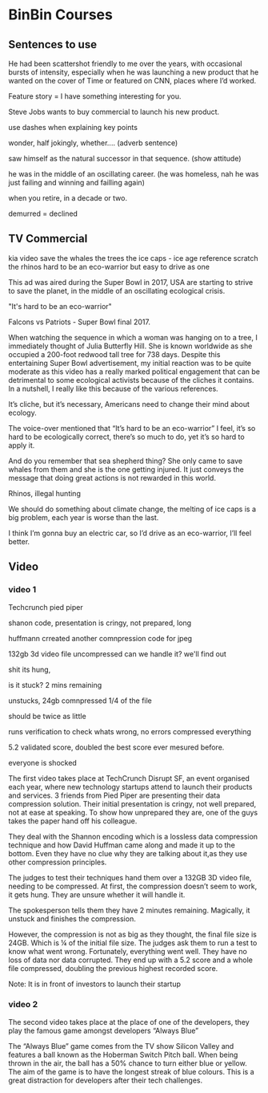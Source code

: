 # BinBin Courses

## Sentences to use

He had been scattershot friendly to me over the years, with occasional bursts of intensity, especially when he was launching a new product that he wanted on the cover of Time or featured on CNN, places where I’d worked.

Feature story = I have something interesting for you.

Steve Jobs wants to buy commercial to launch his new product.

use dashes when explaining key points

wonder, half jokingly, whether.... (adverb sentence)

saw himself as the natural successor in that sequence. (show attitude)

he was in the middle of an oscillating career. (he was homeless, nah he was just failing and winning and failling again)

when you retire, in a decade or two.

demurred = declined

## TV Commercial

kia video
save the whales
the trees
the ice caps - ice age reference scratch
the rhinos
hard to be an eco-warrior but easy to drive as one

This ad was aired during the Super Bowl in 2017, USA are starting to strive to save the planet, in the middle of an oscillating ecological crisis.

"It's hard to be an eco-warrior"

Falcons vs Patriots - Super Bowl final 2017.

When watching the sequence in which a woman was hanging on to a tree, I immediately thought of Julia Butterfly Hill. She is known worldwide as she occupied a 200-foot redwood tall tree for 738 days. Despite this entertaining Super Bowl advertisement, my initial reaction was to be quite moderate as this video has a really marked political engagement that can be detrimental to some ecological activists because of the cliches it contains. In a nutshell, I really like this because of the various references.

It’s cliche, but it’s necessary, Americans need to change their mind about ecology.

The voice-over mentioned that “It’s hard to be an eco-warrior” I feel, it’s so hard to be ecologically correct, there’s so much to do, yet it’s so hard to apply it.

And do you remember that sea shepherd thing? She only came to save whales from them and she is the one getting injured. It just conveys the message that doing great actions is not rewarded in this world.

Rhinos, illegal hunting

We should do something about climate change, the melting of ice caps is a big problem, each year is worse than the last.

I think I’m gonna buy an electric car, so I’d drive as an eco-warrior, I’ll feel better.

## Video

### video 1

Techcrunch
pied piper

shanon code, presentation is cringy, not prepared, long

huffmann crreated another comnpression code for jpeg

132gb 3d video file uncompressed
can we handle it? we'll find out

shit its hung,

is it stuck? 2 mins remaining

unstucks, 24gb comnpressed 1/4 of the file

should be twice as little

runs verification to check whats wrong, no errors compressed everything

5.2 validated score,  doubled the best score ever mesured before.

everyone is shocked

The first video takes place at TechCrunch Disrupt SF, an event organised each year, where new technology startups attend to launch their products and services.
3 friends from Pied Piper are presenting their data compression solution. Their initial presentation is cringy, not well prepared, not at ease at speaking. To show how unprepared they are, one of the guys takes the paper hand off his colleague.

They deal with the Shannon encoding which is a lossless data compression technique and how David Huffman came along and made it up to the bottom. Even they have no clue why they are talking about it,as they use other compression principles.

The judges to test their techniques hand them over a 132GB 3D video file, needing to be compressed.
At first, the compression doesn’t seem to work, it gets hung. They are unsure whether it will handle it.

The spokesperson tells them they have 2 minutes remaining. Magically, it unstuck and finishes the compression.

However, the compression is not as big as they thought, the final file size is 24GB. Which is ¼ of the initial file size.
The judges ask them to run a test to know what went wrong. Fortunately, everything went well. They have no loss of data nor data corrupted.
They end up with a 5.2 score and a whole file compressed, doubling the previous highest recorded score.

Note: It is in front of investors to launch their startup

### video 2

The second video takes place at the place of one of the developers, they play the famous game amongst developers “Always Blue”

The “Always Blue” game comes from the TV show Silicon Valley and features a ball known as the Hoberman Switch Pitch ball. When being thrown in the air, the ball has a 50% chance to turn either blue or yellow. The aim of the game is to have the longest streak of blue colours. This is a great distraction for developers after their tech challenges.
